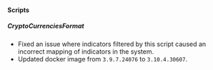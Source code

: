 
#### Scripts
##### CryptoCurrenciesFormat
- Fixed an issue where indicators filtered by this script caused an incorrect mapping of indicators in the system.
- Updated docker image from `3.9.7.24076` to `3.10.4.30607`.
